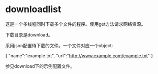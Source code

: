# downloadlist

这是一个多线程同时下载多个文件的程序。使用get方法请求网络资源。

下载目录是download。

采用json配置待下载的文件。一个文件对应一个object:


{
	"name":"example.txt",
	"url":"http://www.example.com/example.txt"
}

参见download下的示例配置文件。